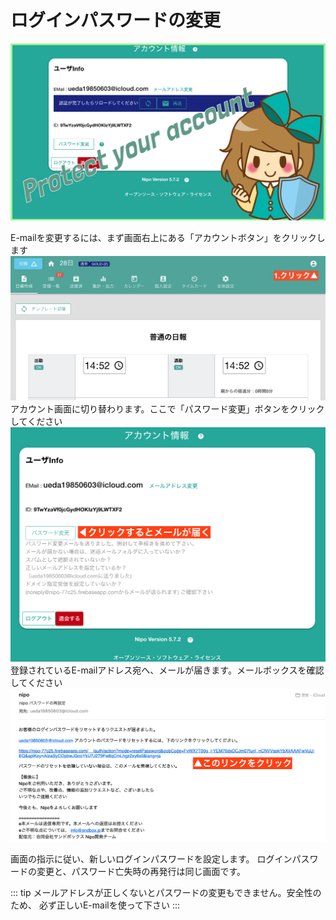 # ログインパスワードの変更
![アカウントの設定-見出し](../../image/icatch/i11.png)


E-mailを変更するには、まず画面右上にある「アカウントボタン」をクリックします
![画面右上のアカウントボタンをクリックします](./account/a8.png)
アカウント画面に切り替わります。ここで「パスワード変更」ボタンをクリックしてください
![アカウント画面にある「パスワード変更」をクリック](./account/a12.png)
登録されているE-mailアドレス宛へ、メールが届きます。メールボックスを確認してください
![メールが届きます](./account/a13.png)

画面の指示に従い、新しいログインパスワードを設定します。
ログインパスワードの変更と、パスワード亡失時の再発行は同じ画面です。


::: tip
メールアドレスが正しくないとパスワードの変更もできません。安全性のため、
必ず正しいE-mailを使って下さい
:::
